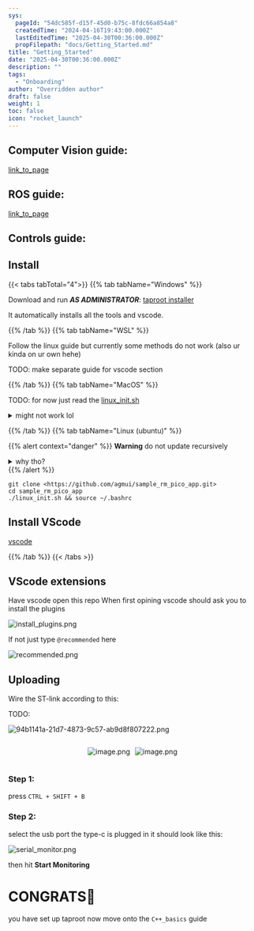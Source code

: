 ```yaml
---
sys:
  pageId: "54dc585f-d15f-45d0-b75c-8fdc66a854a8"
  createdTime: "2024-04-16T19:43:00.000Z"
  lastEditedTime: "2025-04-30T00:36:00.000Z"
  propFilepath: "docs/Getting_Started.md"
title: "Getting_Started"
date: "2025-04-30T00:36:00.000Z"
description: ""
tags:
  - "Onboarding"
author: "Overridden author"
draft: false
weight: 1
toc: false
icon: "rocket_launch"
---
```


## Computer Vision guide:

[link_to_page](86d45bc0-388b-4d26-8848-44f255f73d0e)

## ROS guide:

[link_to_page](3c76c1de-ec8f-46d6-8b0a-294005edc2d5)

## Controls guide:

## Install

{{< tabs tabTotal="4">}}
{{% tab tabName="Windows" %}}

Download and run _**AS ADMINISTRATOR**_: [taproot installer](https://github.com/Thornbots/TeachingFreshies/releases/tag/1.0)

It automatically installs all the tools and vscode.

{{% /tab %}}
{{% tab tabName="WSL" %}}

Follow the linux guide but currently some methods do not work (also ur kinda on ur own hehe)

TODO: make separate guide for vscode section

{{% /tab %}}
{{% tab tabName="MacOS" %}}

TODO: for now just read the [linux_init.sh](https://github.com/agmui/sample_rm_pico_app/blob/main/linux_init.sh)

<details>
<summary>might not work lol</summary>

`brew install libusb pkg-config`

Next install: [vscode](https://code.visualstudio.com/Download)

</details>

{{% /tab %}}
{{% tab tabName="Linux (ubuntu)" %}}

{{% alert context="danger" %}}
**Warning** do not update recursively
<details>
<summary>why tho?</summary>
There are some submodules that may go on for a while (like tinyusb) and I highly
recommend you don't need to get them.
If you want to see what submodules I update just look in `linux_init.sh`
</details>
{{% /alert %}}

```shell
git clone <https://github.com/agmui/sample_rm_pico_app.git>
cd sample_rm_pico_app
./linux_init.sh && source ~/.bashrc
```

## Install VScode

[vscode](https://code.visualstudio.com/Download)

{{% /tab %}}
{{< /tabs >}}

## VScode extensions

Have vscode open this repo
When first opining vscode should ask you to install the plugins

![install_plugins.png](https://prod-files-secure.s3.us-west-2.amazonaws.com/d518164a-d88e-44d1-a4ee-3adb3bd8bce0/89bd30f0-1825-4e77-867b-0a41ce370880/install_plugins.png?X-Amz-Algorithm=AWS4-HMAC-SHA256&X-Amz-Content-Sha256=UNSIGNED-PAYLOAD&X-Amz-Credential=ASIAZI2LB466YTGPOSSN%2F20250507%2Fus-west-2%2Fs3%2Faws4_request&X-Amz-Date=20250507T004100Z&X-Amz-Expires=3600&X-Amz-Security-Token=IQoJb3JpZ2luX2VjEKf%2F%2F%2F%2F%2F%2F%2F%2F%2F%2FwEaCXVzLXdlc3QtMiJGMEQCIGDHsdR7f%2BGlQ79p4tf6rdBr5E%2FP3VdZED6P6Ttm5zoxAiAmjC%2FAR%2BA2CjSU8VmM0wTuBtXYwP%2Faj2DXL8DRSFn9Hir%2FAwhQEAAaDDYzNzQyMzE4MzgwNSIMNN%2F1Q3gUYYLHl2yQKtwDkmC0UTH5QveQ3Oj1u7j3JJvjNc4HUR09PKFebg%2Ft%2FkPZy%2BMbN3WWYtXtbrnD%2Fdm27zW75AqMVlPWyEqhjSgKbHi1UpZW%2F%2Bp9xMbhiUogYisKd5LI31aSg5NLF7B08FPQJTpNCFpTw3BPxxzLd2dss4VJBpY5lriuvJC9h9NKpwKSO9zRBgoDa%2B9H1owaEBBh4pAa0sYrbbkJEx20qq%2FdGyuWFWGPxAdLf3CIvK4Nd%2BkxxA8EeX94SCV0O%2Fmkta%2BKzbT3JC6lhV7kHZdz6Xlt9A5KoCLNvmjZ%2F6bDyelvsTWd%2Bdtn5Rb6Ntbk4KXMIZGiRAlhigBFFpNeNEBMEtAr5q%2BHPiIhpOqE03tUquJBpfq7aHe8ZxfcebQ9vv75%2FN0fU0ZREJxOodP7ZmkQNnJtvfVbN9QFJmKNZxwhVVRAoJO42cOiv0Bh8D6JgJP4Fsyd9dc5qYjS3klSW1RU01NjD2HenesXqCNW0iIbpVWi4tHd312N3nwIl6XvlUWFML6enYqowVZ%2BUljISiRP6O32oAFT4IsY1%2Bj6GSoddn9v9QE058msUsH7exKivhk4p8IU5nDb3%2FDN9%2BgXnC9fnahSqPIn7qaGz8Ec6m3f6H1zEgIerYAB20i8PPNGn9kw7q7qwAY6pgHyIa3793gqdwLpKd9biJJyqTwTGX8J8EtGpVLltzrQ4CfjiTP1gEIkQ0TISUYSbvcWsN1oY6GOkMnPjhhGz0%2FUHHFUYY3SQY7eherW3LAvARS517%2BE3B4XxsksCezG41k%2Bu8LozTN45kW49tmH90yUC3vvozCGyhJjIueOlPnWB3y8JIspw2wdJUb3ZH1AY%2FldoIBK1W9zoXagfd1iFZPmf0ChBecY&X-Amz-Signature=3d42d4e4a379bb02491564e2143939c6692d2558278281d17617c90b48cce3df&X-Amz-SignedHeaders=host&x-id=GetObject)

If not just type `@recommended` here  

![recommended.png](https://prod-files-secure.s3.us-west-2.amazonaws.com/d518164a-d88e-44d1-a4ee-3adb3bd8bce0/61e661e9-5d85-4dfc-be0d-8d2097a5e793/recommended.png?X-Amz-Algorithm=AWS4-HMAC-SHA256&X-Amz-Content-Sha256=UNSIGNED-PAYLOAD&X-Amz-Credential=ASIAZI2LB466YTGPOSSN%2F20250507%2Fus-west-2%2Fs3%2Faws4_request&X-Amz-Date=20250507T004100Z&X-Amz-Expires=3600&X-Amz-Security-Token=IQoJb3JpZ2luX2VjEKf%2F%2F%2F%2F%2F%2F%2F%2F%2F%2FwEaCXVzLXdlc3QtMiJGMEQCIGDHsdR7f%2BGlQ79p4tf6rdBr5E%2FP3VdZED6P6Ttm5zoxAiAmjC%2FAR%2BA2CjSU8VmM0wTuBtXYwP%2Faj2DXL8DRSFn9Hir%2FAwhQEAAaDDYzNzQyMzE4MzgwNSIMNN%2F1Q3gUYYLHl2yQKtwDkmC0UTH5QveQ3Oj1u7j3JJvjNc4HUR09PKFebg%2Ft%2FkPZy%2BMbN3WWYtXtbrnD%2Fdm27zW75AqMVlPWyEqhjSgKbHi1UpZW%2F%2Bp9xMbhiUogYisKd5LI31aSg5NLF7B08FPQJTpNCFpTw3BPxxzLd2dss4VJBpY5lriuvJC9h9NKpwKSO9zRBgoDa%2B9H1owaEBBh4pAa0sYrbbkJEx20qq%2FdGyuWFWGPxAdLf3CIvK4Nd%2BkxxA8EeX94SCV0O%2Fmkta%2BKzbT3JC6lhV7kHZdz6Xlt9A5KoCLNvmjZ%2F6bDyelvsTWd%2Bdtn5Rb6Ntbk4KXMIZGiRAlhigBFFpNeNEBMEtAr5q%2BHPiIhpOqE03tUquJBpfq7aHe8ZxfcebQ9vv75%2FN0fU0ZREJxOodP7ZmkQNnJtvfVbN9QFJmKNZxwhVVRAoJO42cOiv0Bh8D6JgJP4Fsyd9dc5qYjS3klSW1RU01NjD2HenesXqCNW0iIbpVWi4tHd312N3nwIl6XvlUWFML6enYqowVZ%2BUljISiRP6O32oAFT4IsY1%2Bj6GSoddn9v9QE058msUsH7exKivhk4p8IU5nDb3%2FDN9%2BgXnC9fnahSqPIn7qaGz8Ec6m3f6H1zEgIerYAB20i8PPNGn9kw7q7qwAY6pgHyIa3793gqdwLpKd9biJJyqTwTGX8J8EtGpVLltzrQ4CfjiTP1gEIkQ0TISUYSbvcWsN1oY6GOkMnPjhhGz0%2FUHHFUYY3SQY7eherW3LAvARS517%2BE3B4XxsksCezG41k%2Bu8LozTN45kW49tmH90yUC3vvozCGyhJjIueOlPnWB3y8JIspw2wdJUb3ZH1AY%2FldoIBK1W9zoXagfd1iFZPmf0ChBecY&X-Amz-Signature=4c2a510c2bdde95bf30fdf0cc1deeec48d06516f5e2198e7649321af1d6c8b77&X-Amz-SignedHeaders=host&x-id=GetObject)

## Uploading

Wire the ST-link according to this:

TODO:

![94b1141a-21d7-4873-9c57-ab9d8f807222.png](https://prod-files-secure.s3.us-west-2.amazonaws.com/d518164a-d88e-44d1-a4ee-3adb3bd8bce0/e5fad17d-ab82-4300-9f4c-505ab4b1202c/94b1141a-21d7-4873-9c57-ab9d8f807222.png?X-Amz-Algorithm=AWS4-HMAC-SHA256&X-Amz-Content-Sha256=UNSIGNED-PAYLOAD&X-Amz-Credential=ASIAZI2LB466YTGPOSSN%2F20250507%2Fus-west-2%2Fs3%2Faws4_request&X-Amz-Date=20250507T004100Z&X-Amz-Expires=3600&X-Amz-Security-Token=IQoJb3JpZ2luX2VjEKf%2F%2F%2F%2F%2F%2F%2F%2F%2F%2FwEaCXVzLXdlc3QtMiJGMEQCIGDHsdR7f%2BGlQ79p4tf6rdBr5E%2FP3VdZED6P6Ttm5zoxAiAmjC%2FAR%2BA2CjSU8VmM0wTuBtXYwP%2Faj2DXL8DRSFn9Hir%2FAwhQEAAaDDYzNzQyMzE4MzgwNSIMNN%2F1Q3gUYYLHl2yQKtwDkmC0UTH5QveQ3Oj1u7j3JJvjNc4HUR09PKFebg%2Ft%2FkPZy%2BMbN3WWYtXtbrnD%2Fdm27zW75AqMVlPWyEqhjSgKbHi1UpZW%2F%2Bp9xMbhiUogYisKd5LI31aSg5NLF7B08FPQJTpNCFpTw3BPxxzLd2dss4VJBpY5lriuvJC9h9NKpwKSO9zRBgoDa%2B9H1owaEBBh4pAa0sYrbbkJEx20qq%2FdGyuWFWGPxAdLf3CIvK4Nd%2BkxxA8EeX94SCV0O%2Fmkta%2BKzbT3JC6lhV7kHZdz6Xlt9A5KoCLNvmjZ%2F6bDyelvsTWd%2Bdtn5Rb6Ntbk4KXMIZGiRAlhigBFFpNeNEBMEtAr5q%2BHPiIhpOqE03tUquJBpfq7aHe8ZxfcebQ9vv75%2FN0fU0ZREJxOodP7ZmkQNnJtvfVbN9QFJmKNZxwhVVRAoJO42cOiv0Bh8D6JgJP4Fsyd9dc5qYjS3klSW1RU01NjD2HenesXqCNW0iIbpVWi4tHd312N3nwIl6XvlUWFML6enYqowVZ%2BUljISiRP6O32oAFT4IsY1%2Bj6GSoddn9v9QE058msUsH7exKivhk4p8IU5nDb3%2FDN9%2BgXnC9fnahSqPIn7qaGz8Ec6m3f6H1zEgIerYAB20i8PPNGn9kw7q7qwAY6pgHyIa3793gqdwLpKd9biJJyqTwTGX8J8EtGpVLltzrQ4CfjiTP1gEIkQ0TISUYSbvcWsN1oY6GOkMnPjhhGz0%2FUHHFUYY3SQY7eherW3LAvARS517%2BE3B4XxsksCezG41k%2Bu8LozTN45kW49tmH90yUC3vvozCGyhJjIueOlPnWB3y8JIspw2wdJUb3ZH1AY%2FldoIBK1W9zoXagfd1iFZPmf0ChBecY&X-Amz-Signature=6d62ba73d09e62336f10cd20f8c64491289ff7ba05766f203769fe1850ee96c8&X-Amz-SignedHeaders=host&x-id=GetObject)

<div style="display: flex;flex-direction: row; column-gap:10px; max-width: 630px;justify-content: center;">
<div>

![image.png](https://prod-files-secure.s3.us-west-2.amazonaws.com/d518164a-d88e-44d1-a4ee-3adb3bd8bce0/210ecb78-1116-4d7b-b9b7-2292f66fa2c2/image.png?X-Amz-Algorithm=AWS4-HMAC-SHA256&X-Amz-Content-Sha256=UNSIGNED-PAYLOAD&X-Amz-Credential=ASIAZI2LB466RJ3L7QNC%2F20250507%2Fus-west-2%2Fs3%2Faws4_request&X-Amz-Date=20250507T004116Z&X-Amz-Expires=3600&X-Amz-Security-Token=IQoJb3JpZ2luX2VjEKf%2F%2F%2F%2F%2F%2F%2F%2F%2F%2FwEaCXVzLXdlc3QtMiJHMEUCIAySY1m0bULz0NhqJ46Sv9uO79Ig%2FD0B3a5brNYs6R7XAiEA5XEo66X3HybkJsN43Aujx7ON%2B18Xd6%2FokSY7oaAfKsQq%2FwMIUBAAGgw2Mzc0MjMxODM4MDUiDCsWxzX0Wm3oA4ZNTircAwwhmT0jZujVwqUFxeUbeg%2BMv3a%2FQ3qT6bQiyKUPG6mGn1V7UjA2gLrnKLaJcPddtjoD5%2FcDyJXHl4V2oihzx0SI0VeMIbSIhG8xBxelz50FP4VLcTezGuFOd08pznrQNaeMmzdEzTXXQguqpQDQS56OhoB%2BAMgnVxLYCAXgDKMD8yaYsdVv%2BvbmvEMFUiEliFTf81tWlhoBFODLD2mua3bXHUWTn4j6EApl5tmv0kZBlHkMUqD7J89O8PhwUZaOBhb%2BtoyEyefnkhCaYN0TZoN1%2BPsIikbHAw7GMXiwmjHyAqlTJJcdjYkA7Jflf0pGrrT85KERWAhwv8O9dBPTmVqFiVqLfNOtcx96Cdc8P6DOKARUd70%2FrxQjarG6LQI7dScGll1XhxErQmqgVii5p5zbPLSwRegU3vd%2BbeBlbzOqwkco8zVvYjN21WTQi6M7DZFTOGtAwuG9d5SvCljkLIDaRsniN4HEHTZMSMSJ7VGCRKkoE8rZmRecuYROytna7Apn%2BVe76OMlF63DWIUpWRDY%2FCoE%2BD%2BAoyAvtdo5wi5yPNdi7ruOSEYosSf4boeObEAAQfleClsZPouEbmnTjzr1iJ0f9H168YKaZkB3K87P94CKyTqttPQqj5PnMLKv6sAGOqUB8TrqTmeBU%2FDQYDm6TRrcKsNLU5890W6bS92YQ%2FmAOt5wOPZ5d4fBnH84ZC05sFn0jXJd9uN%2Fkz60uiv6WL8W83fglRV1s2akyxQMhU%2BqBxbDjRpDICZEnUNvIVAqb60kJnC%2BXSGS2kNaTqezklc7XbrRpTMIE%2F55jMaJO3hxynJ2XVOlW0N95WYnd%2BBtJhq0Miwe2KKh5sTlSOJJSirbI8vVGD9Q&X-Amz-Signature=7c7d768448c09e76b5e25a361660711eadfc27e0d7de8c15e90bd9eea47b7114&X-Amz-SignedHeaders=host&x-id=GetObject)

</div>
<div>

![image.png](https://prod-files-secure.s3.us-west-2.amazonaws.com/d518164a-d88e-44d1-a4ee-3adb3bd8bce0/33a0fd0f-8ca6-4a86-8e09-26e95ded1fff/image.png?X-Amz-Algorithm=AWS4-HMAC-SHA256&X-Amz-Content-Sha256=UNSIGNED-PAYLOAD&X-Amz-Credential=ASIAZI2LB466UEHLZFQ4%2F20250507%2Fus-west-2%2Fs3%2Faws4_request&X-Amz-Date=20250507T004117Z&X-Amz-Expires=3600&X-Amz-Security-Token=IQoJb3JpZ2luX2VjEKf%2F%2F%2F%2F%2F%2F%2F%2F%2F%2FwEaCXVzLXdlc3QtMiJGMEQCIG%2FO5v%2B3Rs6TW6CMsabZ2qHKJnrIZMEoU9HynDyPqpvpAiBywx3zMnrq32FLgOvDeAtWrtT%2BeULbWFnogiPZz857sir%2FAwhQEAAaDDYzNzQyMzE4MzgwNSIMaLHYuDQ702gc6ybKKtwDNtXhOxveaLwRzL7twz7XFL1Kq9noPG3ATnzobRiD5U0%2Bs%2F5kD9JXRdgBf3KcnxzktFpJooeN9wTnpYMBzftlp5RTCkE2rCQ%2FUsyCJ5%2FqtBICev2MtY70QPv7%2Bvask0l%2FGFNAoINhwf2KXPYNcoEb11obayZJNQ59EawfYmyVJOawMH8QxFBongR30TpZ82Zje26FiPZ06TwefHBSLew44seVT993EyCeN8WKRaX5O0zNaoh5hBHc6Z3RkZRJsKZ4nCWOL08nLrg6V33HnQxlPm5zSCIEESS%2BVfmsD8zmaMzF2%2B6I%2BqZxctOt%2BJ9ZlHEDt2j%2BQIZrWhWQFWHEGffmCJ%2BHiXJ7yY%2FTkpid3%2BfWDXDUhsahf2%2BTpEBMELt%2BPcQsA8Nj5HmKxjf5dr%2FC9mpLMbRS1Nb7Y6BSwxUxK9Pq%2BxdGiy6RKrtchgaiLi4ODYymFuLPYIeforpv65A%2F%2B3xJ8EeAGhm81eFvMotgm4lZuuJI4F3k2DiLsXhJiGaMuWCf42VW6GwKUxycB6FnFbhLxNqxtsleNlJql8HAAuHkf%2BXVE2PolUys0ADsRsDF2inJE1c%2FymlyNaHhjcFQiajSUApWmhrSdDIlC2rKjKx%2Bi%2B1w1B%2Frvm%2FqZvWmVbEwp6%2FqwAY6pgHrNYyLIB957TIHXfHfcKtr8Lmsw37QGRmrDqkbZTOaVHqGORDBnXNeujVgetfasa%2FFYfcD3Ozzcgfx%2BuoG0N%2F1jtjWeZkVlsofborVT3iiOJT8W7JGe5oePBZKCEaDNX0%2BiVoJRSgTUB7pXfOi%2FmNEdyntCn2LZfsB1STrvVitJHAm7i1uA4QdpZZcoVYhtRreLjOtSWPMSSloEUQ1WDOtYFfHxFMJ&X-Amz-Signature=d990ebf3cb52360564d1e738f955c3878f911b3cfee1ac135a99e04e83b09ebd&X-Amz-SignedHeaders=host&x-id=GetObject)

</div>
</div>

### Step 1:

press `CTRL + SHIFT + B`

### Step 2:

select the usb port the type-c is plugged in it should look like this:

![serial_monitor.png](https://prod-files-secure.s3.us-west-2.amazonaws.com/d518164a-d88e-44d1-a4ee-3adb3bd8bce0/f03f4774-05d4-4393-b6a0-d5efb6d315ab/serial_monitor.png?X-Amz-Algorithm=AWS4-HMAC-SHA256&X-Amz-Content-Sha256=UNSIGNED-PAYLOAD&X-Amz-Credential=ASIAZI2LB466YTGPOSSN%2F20250507%2Fus-west-2%2Fs3%2Faws4_request&X-Amz-Date=20250507T004100Z&X-Amz-Expires=3600&X-Amz-Security-Token=IQoJb3JpZ2luX2VjEKf%2F%2F%2F%2F%2F%2F%2F%2F%2F%2FwEaCXVzLXdlc3QtMiJGMEQCIGDHsdR7f%2BGlQ79p4tf6rdBr5E%2FP3VdZED6P6Ttm5zoxAiAmjC%2FAR%2BA2CjSU8VmM0wTuBtXYwP%2Faj2DXL8DRSFn9Hir%2FAwhQEAAaDDYzNzQyMzE4MzgwNSIMNN%2F1Q3gUYYLHl2yQKtwDkmC0UTH5QveQ3Oj1u7j3JJvjNc4HUR09PKFebg%2Ft%2FkPZy%2BMbN3WWYtXtbrnD%2Fdm27zW75AqMVlPWyEqhjSgKbHi1UpZW%2F%2Bp9xMbhiUogYisKd5LI31aSg5NLF7B08FPQJTpNCFpTw3BPxxzLd2dss4VJBpY5lriuvJC9h9NKpwKSO9zRBgoDa%2B9H1owaEBBh4pAa0sYrbbkJEx20qq%2FdGyuWFWGPxAdLf3CIvK4Nd%2BkxxA8EeX94SCV0O%2Fmkta%2BKzbT3JC6lhV7kHZdz6Xlt9A5KoCLNvmjZ%2F6bDyelvsTWd%2Bdtn5Rb6Ntbk4KXMIZGiRAlhigBFFpNeNEBMEtAr5q%2BHPiIhpOqE03tUquJBpfq7aHe8ZxfcebQ9vv75%2FN0fU0ZREJxOodP7ZmkQNnJtvfVbN9QFJmKNZxwhVVRAoJO42cOiv0Bh8D6JgJP4Fsyd9dc5qYjS3klSW1RU01NjD2HenesXqCNW0iIbpVWi4tHd312N3nwIl6XvlUWFML6enYqowVZ%2BUljISiRP6O32oAFT4IsY1%2Bj6GSoddn9v9QE058msUsH7exKivhk4p8IU5nDb3%2FDN9%2BgXnC9fnahSqPIn7qaGz8Ec6m3f6H1zEgIerYAB20i8PPNGn9kw7q7qwAY6pgHyIa3793gqdwLpKd9biJJyqTwTGX8J8EtGpVLltzrQ4CfjiTP1gEIkQ0TISUYSbvcWsN1oY6GOkMnPjhhGz0%2FUHHFUYY3SQY7eherW3LAvARS517%2BE3B4XxsksCezG41k%2Bu8LozTN45kW49tmH90yUC3vvozCGyhJjIueOlPnWB3y8JIspw2wdJUb3ZH1AY%2FldoIBK1W9zoXagfd1iFZPmf0ChBecY&X-Amz-Signature=7c2aec95baed83d94cc3a5b9fdf3b20b6f4648e1018f5f96183ef43f32ee8b13&X-Amz-SignedHeaders=host&x-id=GetObject)

then hit **Start Monitoring**

# CONGRATS🎉

you have set up taproot now move onto the `C++_basics` guide

